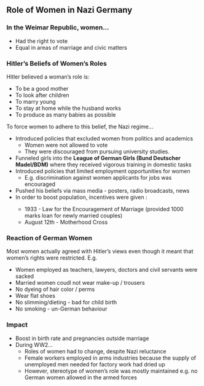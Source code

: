 ## Role of Women in Nazi Germany


### In the Weimar Republic, women…


- Had the right to vote
- Equal in areas of marriage and civic matters

### Hitler’s Beliefs of Women’s Roles


Hitler believed a woman’s role is:

- To be a good mother
- To look after children
- To marry young
- To stay at home while the husband works
- To produce as many babies as possible

To force women to adhere to this belief, the Nazi regime…

- Introduced policies that excluded women from politics and academics
    - Women were not allowed to vote
    - They were discouraged from pursuing university studies.
- Funneled girls into the **League of German Girls (Bund Deutscher Madel/BDM)** where they received vigorous training in domestic tasks
- Introduced policies that limited employment opportunities for women
    - E.g. discrimination against women applicants for jobs was encouraged
- Pushed his beliefs via mass media - posters, radio broadcasts, news <nitb>
- In order to boost population, incentives were given <nitb>:
    - 1933 - Law for the Encouragement of Marriage (provided 1000 marks loan for newly married couples)
    - August 12th - Motherhood Cross

### Reaction of German Women


Most women actually agreed with Hitler’s views even though it meant that women’s rights were restricted. E.g.

- Women employed as teachers, lawyers, doctors and civil servants were sacked
- Married women coudl not wear make-up / trousers
- No dyeing of hair color / perms
- Wear flat shoes
- No slimming/dieting - bad for child birth
- No smoking - un-German behaviour

### Impact


- Boost in birth rate and pregnancies outside marriage
- During WW2…
    - Roles of women had to change, despite Nazi reluctance
    - Female workers employed in arms industries because the supply of unemployed men needed for factory work had dried up
    - However, stereotype of women’s role was mostly maintained e.g. no German women allowed in the armed forces

